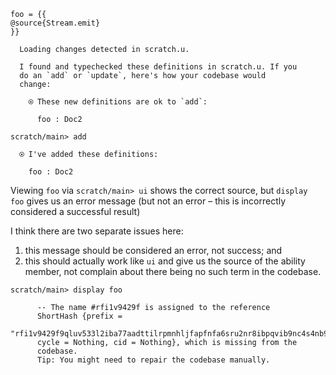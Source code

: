 ``` unison
foo = {{
@source{Stream.emit}
}}
```

``` ucm :added-by-ucm
  Loading changes detected in scratch.u.

  I found and typechecked these definitions in scratch.u. If you
  do an `add` or `update`, here's how your codebase would
  change:

    ⍟ These new definitions are ok to `add`:
    
      foo : Doc2
```

``` ucm
scratch/main> add

  ⍟ I've added these definitions:

    foo : Doc2
```

Viewing `foo` via `scratch/main> ui` shows the correct source, but `display foo` gives us an error message (but not an error – this is incorrectly considered a successful result)

I think there are two separate issues here:

1.  this message should be considered an error, not success; and
2.  this should actually work like `ui` and give us the source of the ability member, not complain about there being no such term in the codebase.

``` ucm :error :bug
scratch/main> display foo

      -- The name #rfi1v9429f is assigned to the reference
      ShortHash {prefix =
      "rfi1v9429f9qluv533l2iba77aadttilrpmnhljfapfnfa6sru2nr8ibpqvib9nc4s4nb9s1as45upsfqfqe6ivqi2p82b2vd866it8",
      cycle = Nothing, cid = Nothing}, which is missing from the
      codebase.
      Tip: You might need to repair the codebase manually.
```
